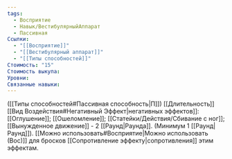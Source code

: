 ```yaml
---
tags:
  - Восприятие
  - Навык/ВестибулярныйАппарат
  - Пассивная
Ссылки:
  - "[[Восприятие]]"
  - "[[Вестибулярный аппарат]]"
  - "[[Типы способностей]]"
Стоимость: "15"
Стоимость выкупа: 
Уровни: 
Связанные навыки:
---
```

([[Типы способностей#Пассивная способность|П]]) [[Длительность]] [[Вид Воздействия#Негативный Эффект|негативных эффектов]]: [[Оглушение]]; [[Ошеломление]]; [[Статейки/Действия/Сбивание с ног]]; [[Вынужденное движение]] - 2 [[Раунд|Раунда]]. (Минимум 1 [[Раунд|Раунд]]). [[Можно использовать#Восприятие|Можно использовать (Вос)]] для бросков [[Сопротивление эффекту|сопротивления]] этим эффектам. 